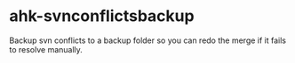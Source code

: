 # ahk-svnconflictsbackup
Backup svn conflicts to a backup folder so you can redo the merge if it fails to resolve manually.
